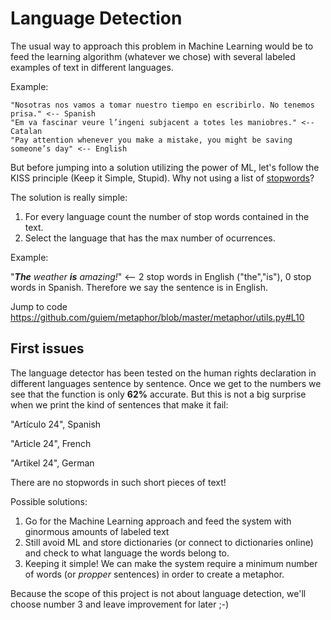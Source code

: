 # Language Detection

The usual way to approach this problem in Machine Learning would be to feed the learning algorithm (whatever we chose) with several labeled examples of text in different languages.

Example:

```
"Nosotras nos vamos a tomar nuestro tiempo en escribirlo. No tenemos prisa." <-- Spanish
"Em va fascinar veure l’ingeni subjacent a totes les maniobres." <-- Catalan
"Pay attention whenever you make a mistake, you might be saving someone’s day" <-- English
```

But before jumping into a solution utilizing the power of ML, let's follow the KISS principle (Keep it Simple, Stupid). Why not using a list of 
[stopwords](https://en.wikipedia.org/wiki/Stop_words)?

The solution is really simple:

1. For every language count the number of stop words contained in the text.
2. Select the language that has the max number of ocurrences.

Example:

"___The__ weather __is__ amazing!_" <-- 2 stop words in English ("the","is"), 0 stop words in Spanish. Therefore we say the sentence is in English.  

Jump to code
https://github.com/guiem/metaphor/blob/master/metaphor/utils.py#L10

## First issues
The language detector has been tested on the human rights declaration in different languages sentence by sentence.
Once we get to the numbers we see that the function is only __62%__ accurate. But this is not a big surprise when we print the kind of sentences that make it fail:

"Artículo 24", Spanish

"Article 24", French

"Artikel 24", German

There are no stopwords in such short pieces of text!

Possible solutions:
1. Go for the Machine Learning approach and feed the system with ginormous amounts of labeled text
2. Still avoid ML and store dictionaries (or connect to dictionaries online) and check to what language the words belong to.
3. Keeping it simple! We can make the system require a minimum number of words (or _propper_ sentences) in order to create a metaphor. 

Because the scope of this project is not about language detection, we'll choose number 3 and leave improvement for later ;-)
